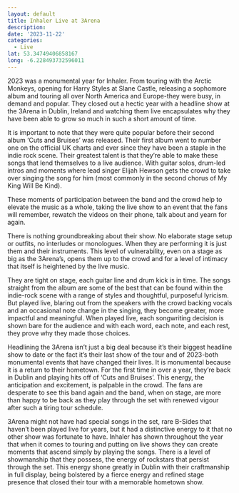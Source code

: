 ```yaml
---
layout: default
title: Inhaler Live at 3Arena
description:
date: '2023-11-22'
categories:
  - Live
lat: 53.34749406858167
long: -6.228493732596011
---
```


2023 was a monumental year for Inhaler. From touring with the Arctic Monkeys, opening for Harry Styles at Slane Castle, releasing a sophomore album and touring all over North America and Europe-they were busy, in demand and popular. They closed out a hectic year with a headline show at the 3Arena in Dublin, Ireland and watching them live encapsulates why they have been able to grow so much in such a short amount of time.

It is important to note that they were quite popular before their second album ‘Cuts and Bruises’ was released. Their first album went to number one on the official UK charts and ever since they have been a staple in the indie rock scene. Their greatest talent is that they’re able to make these songs that lend themselves to a live audience. With guitar solos, drum-led intros and moments where lead singer Elijah Hewson gets the crowd to take over singing the song for him (most commonly in the second chorus of My King Will Be Kind).

These moments of participation between the band and the crowd help to elevate the music as a whole, taking the live show to an event that the fans will remember, rewatch the videos on their phone, talk about and yearn for again.

There is nothing groundbreaking about their show. No elaborate stage setup or outfits, no interludes or monologues. When they are performing it is just them and their instruments. This level of vulnerability, even on a stage as big as the 3Arena’s, opens them up to the crowd and for a level of intimacy that itself is heightened by the live music.

They are tight on stage, each guitar line and drum kick is in time. The songs straight from the album are some of the best that can be found within the indie-rock scene with a range of styles and thoughtful, purposeful lyricism. But played live, blaring out from the speakers with the crowd backing vocals and an occasional note change in the singing, they become greater, more impactful and meaningful. When played live, each songwriting decision is shown bare for the audience and with each word, each note, and each rest, they prove why they made those choices.

Headlining the 3Arena isn’t just a big deal because it’s their biggest headline show to date or the fact it’s their last show of the tour and of 2023-both monumental events that have changed their lives. It is monumental because it is a return to their hometown. For the first time in over a year, they’re back in Dublin and playing hits off of ‘Cuts and Bruises’. This energy, the anticipation and excitement, is palpable in the crowd. The fans are desperate to see this band again and the band, when on stage, are more than happy to be back as they play through the set with renewed vigour after such a tiring tour schedule.

3Arena might not have had special songs in the set, rare B-Sides that haven’t been played live for years, but it had a distinctive energy to it that no other show was fortunate to have. Inhaler has shown throughout the year that when it comes to touring and putting on live shows they can create moments that ascend simply by playing the songs. There is a level of showmanship that they possess, the energy of rockstars that persist through the set. This energy shone greatly in Dublin with their craftmanship in full display, being bolstered by a fierce energy and refined stage presence that closed their tour with a memorable hometown show.

